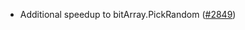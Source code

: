 - Additional speedup to bitArray.PickRandom
  ([\#2849](https://github.com/depinnetwork/por-consensus/issues/2849))